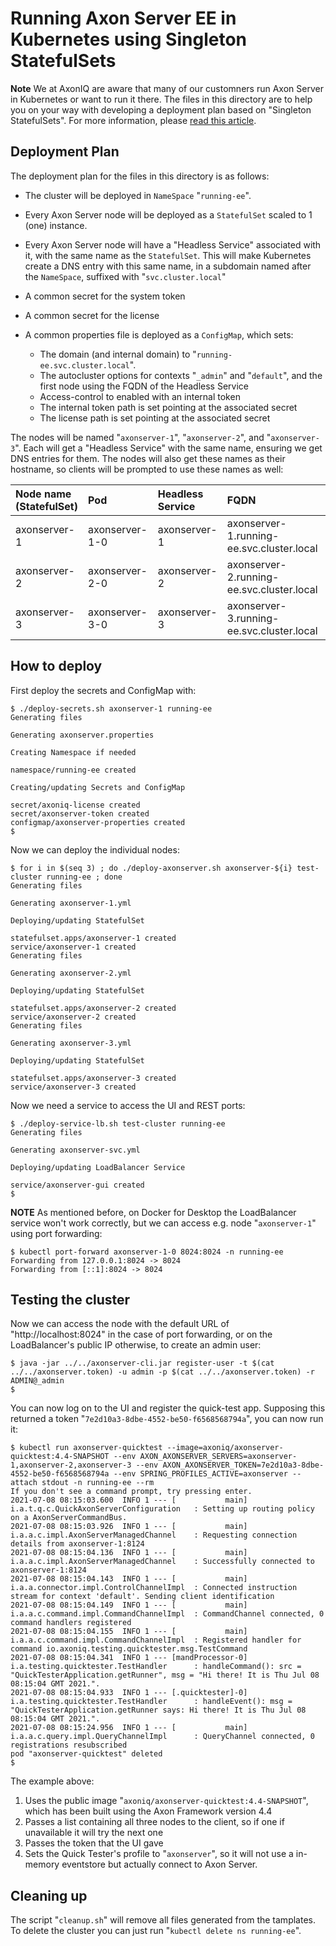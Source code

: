 <!-- Copyright 2020 AxonIQ B.V.

   Licensed under the Apache License, Version 2.0 (the "License");
   you may not use this file except in compliance with the License.
   You may obtain a copy of the License at

       http://www.apache.org/licenses/LICENSE-2.0

   Unless required by applicable law or agreed to in writing, software
   distributed under the License is distributed on an "AS IS" BASIS,
   WITHOUT WARRANTIES OR CONDITIONS OF ANY KIND, either express or implied.
   See the License for the specific language governing permissions and
   limitations under the License. -->

# Running Axon Server EE in Kubernetes using Singleton StatefulSets

**Note** We at AxonIQ are aware that many of our customners run Axon Server in Kubernetes or want to run it there. The files in this directory are to help you on your way with developing a deployment plan based on "Singleton StatefulSets". For more information, please [read this article](https://axoniq.io/blog-overview/revisiting-axon-server-in-containers).

## Deployment Plan

The deployment plan for the files in this directory is as follows:

* The cluster will be deployed in `NameSpace` "`running-ee`".
* Every Axon Server node will be deployed as a `StatefulSet` scaled to 1 (one) instance.
* Every Axon Server node will have a "Headless Service" associated with it, with the same name as the `StatefulSet`. This will make Kubernetes create a DNS entry with this same name, in a subdomain named after the `NameSpace`, suffixed with "`svc.cluster.local`"
* A common secret for the system token
* A common secret for the license
* A common properties file is deployed as a `ConfigMap`, which sets:

    - The domain (and internal domain) to "`running-ee.svc.cluster.local`".
    - The autocluster options for contexts "`_admin`" and "`default`", and the first node using the FQDN of the Headless Service
    - Access-control to enabled with an internal token
    - The internal token path is set pointing at the associated secret
    - The license path is set pointing at the associated secret

The nodes will be named "`axonserver-1`", "`axonserver-2`", and "`axonserver-3`". Each will get a "Headless Service" with the same name, ensuring we get DNS entries for them. The nodes will also get these names as their hostname, so clients will be prompted to use these names as well:

| Node name  <br/> (StatefulSet)  | Pod | Headless <br/> Service | FQDN |
| :---         | :---           | :---         | :---                                      |
| axonserver-1 | axonserver-1-0 | axonserver-1 | axonserver-1.running-ee.svc.cluster.local |
| axonserver-2 | axonserver-2-0 | axonserver-2 | axonserver-2.running-ee.svc.cluster.local |
| axonserver-3 | axonserver-3-0 | axonserver-3 | axonserver-3.running-ee.svc.cluster.local |


## How to deploy

First deploy the secrets and ConfigMap with:

```text
$ ./deploy-secrets.sh axonserver-1 running-ee
Generating files

Generating axonserver.properties

Creating Namespace if needed

namespace/running-ee created

Creating/updating Secrets and ConfigMap

secret/axoniq-license created
secret/axonserver-token created
configmap/axonserver-properties created
$
```

Now we can deploy the individual nodes:

```text
$ for i in $(seq 3) ; do ./deploy-axonserver.sh axonserver-${i} test-cluster running-ee ; done
Generating files

Generating axonserver-1.yml

Deploying/updating StatefulSet

statefulset.apps/axonserver-1 created
service/axonserver-1 created
Generating files

Generating axonserver-2.yml

Deploying/updating StatefulSet

statefulset.apps/axonserver-2 created
service/axonserver-2 created
Generating files

Generating axonserver-3.yml

Deploying/updating StatefulSet

statefulset.apps/axonserver-3 created
service/axonserver-3 created
```

Now we need a service to access the UI and REST ports:

```text
$ ./deploy-service-lb.sh test-cluster running-ee
Generating files

Generating axonserver-svc.yml

Deploying/updating LoadBalancer Service

service/axonserver-gui created
$
```

**NOTE** As mentioned before, on Docker for Desktop the LoadBalancer service won't work correctly, but we can access e.g. node "`axonserver-1`" using port forwarding:

```text
$ kubectl port-forward axonserver-1-0 8024:8024 -n running-ee
Forwarding from 127.0.0.1:8024 -> 8024
Forwarding from [::1]:8024 -> 8024
```

## Testing the cluster

Now we can access the node with the default URL of "http://localhost:8024" in the case of port forwarding, or on the LoadBalancer's public IP otherwise, to create an admin user:

```text
$ java -jar ../../axonserver-cli.jar register-user -t $(cat ../../axonserver.token) -u admin -p $(cat ../../axonserver.token) -r ADMIN@_admin
$
```

You can now log on to the UI and register the quick-test app. Supposing this returned a token "`7e2d10a3-8dbe-4552-be50-f6568568794a`", you can now run it:

```text
$ kubectl run axonserver-quicktest --image=axoniq/axonserver-quicktest:4.4-SNAPSHOT --env AXON_AXONSERVER_SERVERS=axonserver-1,axonserver-2,axonserver-3 --env AXON_AXONSERVER_TOKEN=7e2d10a3-8dbe-4552-be50-f6568568794a --env SPRING_PROFILES_ACTIVE=axonserver --attach stdout -n running-ee --rm
If you don't see a command prompt, try pressing enter.
2021-07-08 08:15:03.600  INFO 1 --- [           main] i.a.t.q.c.QuickAxonServerConfiguration   : Setting up routing policy on a AxonServerCommandBus.
2021-07-08 08:15:03.926  INFO 1 --- [           main] i.a.a.c.impl.AxonServerManagedChannel    : Requesting connection details from axonserver-1:8124
2021-07-08 08:15:04.136  INFO 1 --- [           main] i.a.a.c.impl.AxonServerManagedChannel    : Successfully connected to axonserver-1:8124
2021-07-08 08:15:04.143  INFO 1 --- [           main] i.a.a.connector.impl.ControlChannelImpl  : Connected instruction stream for context 'default'. Sending client identification
2021-07-08 08:15:04.149  INFO 1 --- [           main] i.a.a.c.command.impl.CommandChannelImpl  : CommandChannel connected, 0 command handlers registered
2021-07-08 08:15:04.155  INFO 1 --- [           main] i.a.a.c.command.impl.CommandChannelImpl  : Registered handler for command io.axoniq.testing.quicktester.msg.TestCommand
2021-07-08 08:15:04.341  INFO 1 --- [mandProcessor-0] i.a.testing.quicktester.TestHandler      : handleCommand(): src = "QuickTesterApplication.getRunner", msg = "Hi there! It is Thu Jul 08 08:15:04 GMT 2021.".
2021-07-08 08:15:04.933  INFO 1 --- [.quicktester]-0] i.a.testing.quicktester.TestHandler      : handleEvent(): msg = "QuickTesterApplication.getRunner says: Hi there! It is Thu Jul 08 08:15:04 GMT 2021.".
2021-07-08 08:15:24.956  INFO 1 --- [           main] i.a.a.c.query.impl.QueryChannelImpl      : QueryChannel connected, 0 registrations resubscribed
pod "axonserver-quicktest" deleted
$
```

The example above:

1. Uses the public image "`axoniq/axonserver-quicktest:4.4-SNAPSHOT`", which has been built using the Axon Framework version 4.4
2. Passes a list containing all three nodes to the client, so if one if unavailable it will try the next one
3. Passes the token that the UI gave
4. Sets the Quick Tester's profile to "`axonserver`", so it will not use a in-memory eventstore but actually connect to Axon Server.

## Cleaning up

The script "`cleanup.sh`" will remove all files generated from the tamplates. To delete the cluster you can just run "`kubectl delete ns running-ee`".
